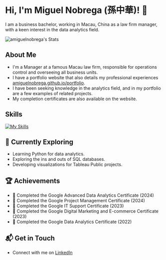 # Hi, I'm Miguel Nobrega (孫中華)! 👋

I am a business bachelor, working in Macau, China as a law firm manager, with a keen interest in the data analytics field.

![amiguelnobrega's Stats](https://github-readme-stats.vercel.app/api?username=amiguelnobrega&theme=vue-dark&show_icons=true&hide_border=true&count_private=true)

## About Me

- I'm a Manager at a famous Macau law firm, responsible for operations control and overseeing all business units.
- I have a portfolio website that also details my professional experiences [amiguelnobrega.github.io/portfolio](https://amiguelnobrega.github.io/portfolio/).
- I have been seeking knowledge in the analytics field, and in my portfolio are a few examples of related projects.
- My completion certificates are also available on the website.

## Skills
[![My Skills](https://skillicons.dev/icons?i=github,mysql,py,vscode,wordpress)](https://skillicons.dev)

## 🚀 Currently Exploring

- Learning Python for data analytics.
- Exploring the ins and outs of SQL databases.
- Developing visualizations for Tableau Public projects.

 ## 🏆 Achievements

- 🌟 Completed the Google Advanced Data Analytics Certificate (2024)
- 🌟 Completed the Google Project Management Certificate (2024)
- 🌟 Completed the Google IT Support Certificate (2023)
- 🌟 Completed the Google Digital Marketing and E-commerce Certificate (2023)
- 🌟 Completed the Google Data Analytics Certificate (2022)

## 📬 Get in Touch

- Connect with me on [LinkedIn](https://linkedin.com/in/amiguelnobrega)
